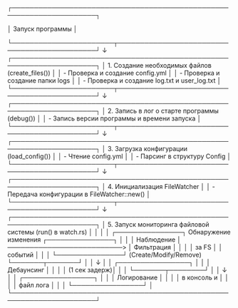 ┌─────────────────────────────────────────────────────────────────────┐

│                            Запуск программы                         │

└───────────────────────┬─────────────────────────────────────────────┘
                        ↓
┌─────────────────────────────────────────────────────────────────────┐
│ 1. Создание необходимых файлов (create_files())                     │
│    - Проверка и создание config.yml                                 │
│    - Проверка и создание папки logs                                 │
│    - Проверка и создание log.txt и user_log.txt                     │
└───────────────────────┬─────────────────────────────────────────────┘
                        ↓
┌─────────────────────────────────────────────────────────────────────┐
│ 2. Запись в лог о старте программы (debug())                        │
│    - Запись версии программы и времени запуска                      │
└───────────────────────┬─────────────────────────────────────────────┘
                        ↓
┌─────────────────────────────────────────────────────────────────────┐
│ 3. Загрузка конфигурации (load_config())                            │
│    - Чтение config.yml                                              │
│    - Парсинг в структуру Config                                     │
└───────────────────────┬─────────────────────────────────────────────┘
                        ↓
┌─────────────────────────────────────────────────────────────────────┐
│ 4. Инициализация FileWatcher                                        │
│    - Передача конфигурации в FileWatcher::new()                     │
└───────────────────────┬─────────────────────────────────────────────┘
                        ↓
┌─────────────────────────────────────────────────────────────────────┐
│ 5. Запуск мониторинга файловой системы (run() в watch.rs)           │
│                                                                     │
│    ┌───────────────┐    Обнаружение изменения    ┌───────────────┐  │
│    │  Наблюдение   │ ──────────────────────────> │  Фильтрация   │  │
│    │   за FS       │                             │   событий     │  │
│    └───────────────┘    (Create/Modify/Remove)   └───────┬───────┘  │
│                                                          ↓          │
│                                                  ┌────────────────┐ │
│                                                  │  Дебаунсинг    │ │
│                                                  │  (1 сек задерж)│ │
│                                                  └───────┬────────┘ │
│                                                          ↓          │
│                                                  ┌────────────────┐ │
│                                                  │  Логирование   │ │
│                                                  │  в консоль и   │ │
│                                                  │  файл лога     │ │
│                                                  └────────────────┘ │
└─────────────────────────────────────────────────────────────────────┘
